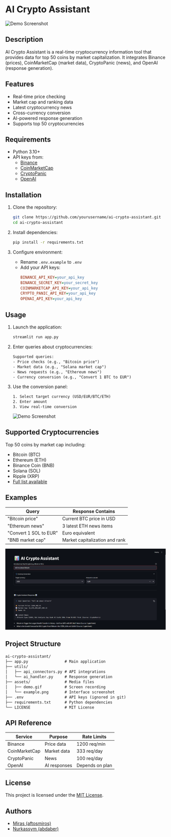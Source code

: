 # AI Crypto Assistant

![Demo Screenshot](./assets/home.png)

## Description
AI Crypto Assistant is a real-time cryptocurrency information tool that provides data for top 50 coins by market capitalization. It integrates Binance (prices), CoinMarketCap (market data), CryptoPanic (news), and OpenAI (response generation).

## Features
- Real-time price checking
- Market cap and ranking data
- Latest cryptocurrency news
- Cross-currency conversion
- AI-powered response generation
- Supports top 50 cryptocurrencies

## Requirements
- Python 3.10+
- API keys from:
  - [Binance](https://www.binance.com/en/support/faq/how-to-create-api-keys-on-binance-360002502072)
  - [CoinMarketCap](https://coinmarketcap.com/api/)
  - [CryptoPanic](https://cryptopanic.com/developers/api/)
  - [OpenAI](https://platform.openai.com/api-keys)

## Installation
1. Clone the repository:
   ```bash
   git clone https://github.com/yourusername/ai-crypto-assistant.git
   cd ai-crypto-assistant
   ```

2. Install dependencies:
   ```bash
   pip install -r requirements.txt
   ```

3. Configure environment:
   - Rename `.env.example` to `.env`
   - Add your API keys:
     ```ini
     BINANCE_API_KEY=your_api_key
     BINANCE_SECRET_KEY=your_secret_key
     COINMARKETCAP_API_KEY=your_api_key
     CRYPTO_PANIC_API_KEY=your_api_key
     OPENAI_API_KEY=your_api_key
     ```

## Usage
1. Launch the application:
   ```bash
   streamlit run app.py
   ```

2. Enter queries about cryptocurrencies:
   ```
   Supported queries:
   - Price checks (e.g., "Bitcoin price")
   - Market data (e.g., "Solana market cap")
   - News requests (e.g., "Ethereum news")
   - Currency conversion (e.g., "Convert 1 BTC to EUR")
   ```

3. Use the conversion panel:
   ```
   1. Select target currency (USD/EUR/BTC/ETH)
   2. Enter amount
   3. View real-time conversion
   ```
   ![Demo Screenshot](./assets/convert.png)

## Supported Cryptocurrencies
Top 50 coins by market cap including:
- Bitcoin (BTC)
- Ethereum (ETH)
- Binance Coin (BNB)
- Solana (SOL)
- Ripple (XRP)
- [Full list available](./assets/top50_coins.txt)

## Examples
| Query | Response Contains |
|-------|-------------------|
| "Bitcoin price" | Current BTC price in USD |
| "Ethereum news" | 3 latest ETH news items |
| "Convert 1 SOL to EUR" | Euro equivalent |
| "BNB market cap" | Market capitalization and rank |

![Interface Example](./assets/ai-crypto-assistant_query.png)

## Project Structure
```
ai-crypto-assistant/
├── app.py                # Main application
├── utils/
│   ├── api_connectors.py # API integrations
│   └── ai_handler.py     # Response generation
├── assets/               # Media files
│   ├── demo.gif          # Screen recording
│   └── example.png       # Interface screenshot
├── .env                  # API keys (ignored in git)
├── requirements.txt      # Python dependencies
└── LICENSE               # MIT License
```

## API Reference
| Service | Purpose | Rate Limits |
|---------|---------|-------------|
| Binance | Price data | 1200 req/min |
| CoinMarketCap | Market data | 333 req/day |
| CryptoPanic | News | 100 req/day |
| OpenAI | AI responses | Depends on plan |

## License
This project is licensed under the [MIT License](./LICENSE).

## Authors
- [Miras (aftosmiros)](https://github.com/aftosmiros)
- [Nurkassym (abdaber)](https://github.com/abdaber)
